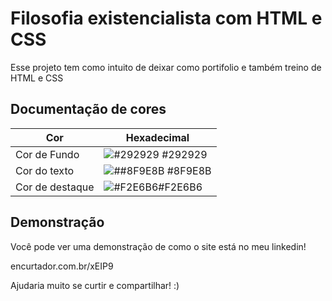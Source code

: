 
# Filosofia existencialista com HTML e CSS

Esse projeto tem como intuito de deixar como portifolio e também treino de HTML e CSS

## Documentação de cores

| Cor               | Hexadecimal                                                |
| ----------------- | ---------------------------------------------------------------- |
|Cor de Fundo       | ![#292929](https://via.placeholder.com/10/292929?text=+) #292929 |
|Cor do texto       | ![##8F9E8B](https://via.placeholder.com/10/8F9E8B?text=+) #8F9E8B |
|Cor de destaque    | ![#F2E6B6](https://via.placeholder.com/10/F2E6B6?text=+)#F2E6B6|



## Demonstração

Você pode ver uma demonstração de como o site está no meu linkedin! 

encurtador.com.br/xEIP9

Ajudaria muito se curtir e compartilhar! :)

